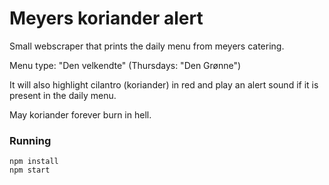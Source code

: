 # Meyers koriander alert

Small webscraper that prints the daily menu from meyers catering.

Menu type: "Den velkendte" (Thursdays: "Den Grønne")

It will also highlight cilantro (koriander) in red and play an alert sound if it is present in the daily menu.

May koriander forever burn in hell.

### Running
```
npm install
npm start
```
